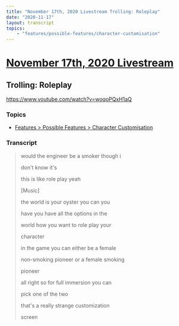 ```yaml
---
title: "November 17th, 2020 Livestream Trolling: Roleplay"
date: "2020-11-17"
layout: transcript
topics:
    - "features/possible-features/character-customisation"
---
```

# [November 17th, 2020 Livestream](../2020-11-17.md)
## Trolling: Roleplay
https://www.youtube.com/watch?v=woqoPQxH1aQ

### Topics
* [Features > Possible Features > Character Customisation](../topics/features/possible-features/character-customisation.md)

### Transcript

> would the engineer be a smoker though i
> 
> don't know it's
> 
> this is like role play yeah
> 
> [Music]
> 
> the world is your oyster you can you
> 
> have you have all the options in the
> 
> world how you want to role play your
> 
> character
> 
> in the game you can either be a female
> 
> non-smoking pioneer or a female smoking
> 
> pioneer
> 
> all right so for full immersion you can
> 
> pick one of the two
> 
> that's a really strange customization
> 
> screen
> 
